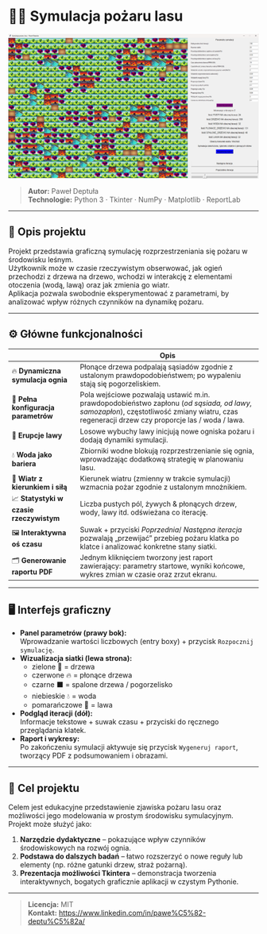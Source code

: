 # 🌲🔥 Symulacja pożaru lasu

![Zrzut ekranu aplikacji](docs/screenshot.png)

> **Autor:** Paweł Deptuła  
> **Technologie:** Python 3 · Tkinter · NumPy · Matplotlib · ReportLab

---

## 📝 Opis projektu

Projekt przedstawia graficzną symulację rozprzestrzeniania się pożaru w środowisku leśnym.  
Użytkownik może w czasie rzeczywistym obserwować, jak ogień przechodzi z drzewa na drzewo, wchodzi w interakcję z elementami otoczenia (wodą, lawą) oraz jak zmienia go wiatr.  
Aplikacja pozwala swobodnie eksperymentować z parametrami, by analizować wpływ różnych czynników na dynamikę pożaru.

---

## ⚙️ Główne funkcjonalności

|        | Opis |
| ------ | ---- |
| 🔥 **Dynamiczna symulacja ognia** | Płonące drzewa podpalają sąsiadów zgodnie z ustalonym prawdopodobieństwem; po wypaleniu stają się pogorzeliskiem. |
| 🌳 **Pełna konfiguracja parametrów** | Pola wejściowe pozwalają ustawić m.in. prawdopodobieństwo zapłonu (_od sąsiada, od lawy, samozapłon_), częstotliwość zmiany wiatru, czas regeneracji drzew czy proporcje las / woda / lawa. |
| 🌋 **Erupcje lawy** | Losowe wybuchy lawy inicjują nowe ogniska pożaru i dodają dynamiki symulacji. |
| 💧 **Woda jako bariera** | Zbiorniki wodne blokują rozprzestrzenianie się ognia, wprowadzając dodatkową strategię w planowaniu lasu. |
| 💨 **Wiatr z kierunkiem i siłą** | Kierunek wiatru (zmienny w trakcie symulacji) wzmacnia pożar zgodnie z ustalonym mnożnikiem. |
| 📈 **Statystyki w czasie rzeczywistym** | Liczba pustych pól, żywych \& płonących drzew, wody, lawy itd. odświeżana co iterację. |
| 🖼 **Interaktywna oś czasu** | Suwak + przyciski _Poprzednia_/ _Następna iteracja_ pozwalają „przewijać” przebieg pożaru klatka po klatce i analizować konkretne stany siatki. |
| 🗂 **Generowanie raportu PDF** | Jednym kliknięciem tworzony jest raport zawierający: parametry startowe, wyniki końcowe, wykres zmian w czasie oraz zrzut ekranu. |

---

## 🖥️ Interfejs graficzny

- **Panel parametrów (prawy bok):**  
  Wprowadzanie wartości liczbowych (entry boxy) + przycisk `Rozpocznij symulację`.
- **Wizualizacja siatki (lewa strona):**  
  - zielone 🌳 = drzewa  
  - czerwone 🔥 = płonące drzewa  
  - czarne ⬛ = spalone drzewa / pogorzelisko  
  - niebieskie 💧 = woda  
  - pomarańczowe 🌋 = lawa  
- **Podgląd iteracji (dół):**  
  Informacje tekstowe + suwak czasu + przyciski do ręcznego przeglądania klatek.
- **Raport i wykresy:**  
  Po zakończeniu symulacji aktywuje się przycisk `Wygeneruj raport`, tworzący PDF z podsumowaniem i obrazami.

---

## 🎯 Cel projektu

Celem jest edukacyjne przedstawienie zjawiska pożaru lasu oraz możliwości jego modelowania w prostym środowisku symulacyjnym.  
Projekt może służyć jako:

1. **Narzędzie dydaktyczne** – pokazujące wpływ czynników środowiskowych na rozwój ognia.  
2. **Podstawa do dalszych badań** – łatwo rozszerzyć o nowe reguły lub elementy (np. różne gatunki drzew, straż pożarną).  
3. **Prezentacja możliwości Tkintera** – demonstracja tworzenia interaktywnych, bogatych graficznie aplikacji w czystym Pythonie.

---

> **Licencja:** MIT  
> **Kontakt:** https://www.linkedin.com/in/pawe%C5%82-deptu%C5%82a/
